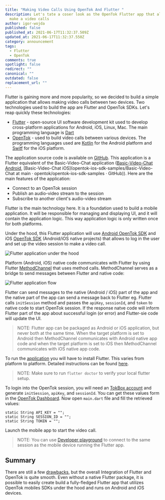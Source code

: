 ```yaml
---
title: "Making Video Calls Using OpenTok And Flutter "
description: Let's tate a coser look as the OpenTok Flutter app that allows to
  make a video calls
author: igor-wojda
published: false
published_at: 2021-06-17T11:32:37.509Z
updated_at: 2021-06-17T11:32:37.550Z
category: announcement
tags:
  - Flutter
  - OpenTok
comments: true
spotlight: false
redirect: ""
canonical: ""
outdated: false
replacement_url: ""
---
```

Flutter is gaining more and more popularity, so we decided to build a simple application that allows making video calls between two devices. Two technologies used to build the app are Flutter and OpenTok SDKs. Let's reap quickly these technologies:

* [Flutter](https://flutter.dev/) - open-source UI software development kit used to develop cross-platform applications for Android, iOS, Linux, Mac. The main programming language is [Dart](https://dart.dev/)
* [OpenTok](https://tokbox.com/developer/sdks/android/) - used to build video calls between various devices. The programming languages used are [Kotlin](https://kotlinlang.org/) for the Android platform and [Switf](https://www.swift.com/) for the iOS platform.

The application source code is available on [GitHub](https://github.com/opentok/opentok-flutter-basic-video-chat). This application is a Flutter equivalent of the Basic-Video-Chat application ([Basic-Video-Chat Android](https://github.com/opentok/opentok-android-sdk-samples/tree/main/Basic-Video-Chat), \[Basic-Video-Chat iOS](opentok-ios-sdk-samples/Basic-Video-Chat at main · opentok/opentok-ios-sdk-samples · GitHub)). Here are the main features of the application:

* Connect to an OpenTok session
* Publish an audio-video stream to the session
* Subscribe to another client's audio-video stream

Flutter is the main technology here. It is a foundation used to build a mobile application. It will be responsible for managing and displaying UI, and it will contain the application logic. This way application logic is only written once for both platforms.

Under the hood, this Flutter application will use [Android OpenTok SDK](https://tokbox.com/developer/sdks/android/) and iOS [OpenTok SDK](https://tokbox.com/developer/sdks/ios/) (Android/iOS native projects) that allows to log in the user and set up the video session to make a video call.  

![Flutter application under the hood](/content/blog/making-video-calls-using-opentok-and-flutter/method-channel.png)

Platform (Android, iOS) native code communicates with Flutter by using Flutter [MethodChannel](https://api.flutter.dev/flutter/services/MethodChannel-class.html) that uses method calls. MethodChannel serves as a bridge to send messages between Flutter and native code:

![Flutter application flow](/content/blog/making-video-calls-using-opentok-and-flutter/flutter-application.png)

Flutter can send messages to the native (Android / iOS) part of the app and the native part of the app can send a message back to Flutter eg. Flutter calls `initSession` method and passes the `apiKey`, `sessionId`, and `token` to native code to start OpenTok session. If the response natve code will inform Flutter part of the app about successful login (or error) and Flutter-sie code will update the UI.

> NOTE: Flutter app can be packaged as Android or iOS application, but never both at the same time. When the target platform is set to Android then MethodChannel communicates with Android native app code and when the target platform is set to iOS then MethodChannel communicates with iOS native app code.

To run the [application](https://github.com/opentok/opentok-flutter-basic-video-chat) you will have to install Flutter. This varies from platform to platform. Detailed instructions can be found [here](https://flutter.dev/docs/get-started/install).

> NOTE: Make sure to run `flutter doctor` to verify your local flutter setup.

To login into the OpenTok session, you will need an [TokBox account](https://tokbox.com/account/#/) and generate `initSession`, `apiKey`, and `sessionId`. You can get these values form in the [OpenTok Dashboard](https://tokbox.com/account/#/). Now open `main.dart` file and fill the retrieved values:

```
static String API_KEY = "";
static String SESSION_ID = "";
static String TOKEN = "";
```

Launch the mobile app to start the video call.

> NOTE: You can use [Developer playground](https://tokbox.com/developer/tools/playground/) to connect to the same session as the mobile device running the Flutter app.

## Summary

There are still a few [drawbacks](https://github.com/opentok/opentok-flutter-basic-video-chat#known-issues), but the overall Integration of Flutter and OpenTok is quite smooth. Even without a native Flutter package, it is possible to easily create build a fully-fledged Flutter app that utilizes OpenTok mobiles SDKs under the hood and runs on Android and iOS devices.